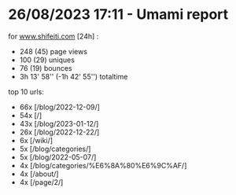 # 26/08/2023 17:11 - Umami report
for www.shifeiti.com [24h] :

 - 248 (45) page views
 - 100 (29) uniques
 - 76 (19) bounces
 - 3h 13' 58'' (-1h 42' 55'') totaltime


top 10 urls:
 - 66x [/blog/2022-12-09/]
 - 54x [/]
 - 43x [/blog/2023-01-12/]
 - 26x [/blog/2022-12-22/]
 - 6x [/wiki/]
 - 5x [/blog/categories/]
 - 5x [/blog/2022-05-07/]
 - 4x [/blog/categories/%E6%8A%80%E6%9C%AF/]
 - 4x [/about/]
 - 4x [/page/2/]


